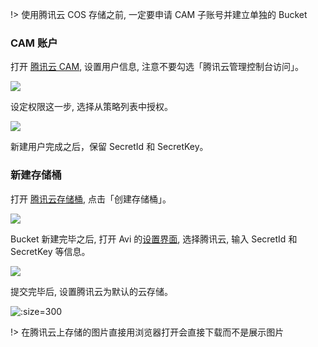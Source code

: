 !> 使用腾讯云 COS 存储之前, 一定要申请 CAM 子账号并建立单独的 Bucket

### CAM 账户

打开 [腾讯云 CAM](https://console.cloud.tencent.com/cam/user/create?systemType=SubAccount), 设置用户信息, 注意不要勾选「腾讯云管理控制台访问」。

![](https://o77qb5l10.qnssl.com/bec369c7-1617-4a82-860a-60a92c742493_image.png)

设定权限这一步, 选择从策略列表中授权。

![](https://o77qb5l10.qnssl.com/d6730ad5-92a4-44f4-ab29-16de4c75c6d9_image.png)

新建用户完成之后，保留 SecretId 和 SecretKey。

### 新建存储桶

打开 [腾讯云存储桶](https://console.cloud.tencent.com/cos5/bucket), 点击「创建存储桶」。

![](https://o77qb5l10.qnssl.com/5a2fa6df-f2fa-4c82-9bfa-4651b6728947_image.png)

Bucket 新建完毕之后, 打开 Avi 的[设置界面](https://avi.run/setting?lng=zh), 选择腾讯云, 输入 SecretId 和 SecretKey 等信息。

![](https://o77qb5l10.qnssl.com/0772582e-3079-46f8-be4d-739d224d8d65_image.png)

提交完毕后, 设置腾讯云为默认的云存储。

![](https://o77qb5l10.qnssl.com/5115867e-2659-4b31-8c93-4717f2ddc0d4_image.png ':size=300')

!> 在腾讯云上存储的图片直接用浏览器打开会直接下载而不是展示图片
